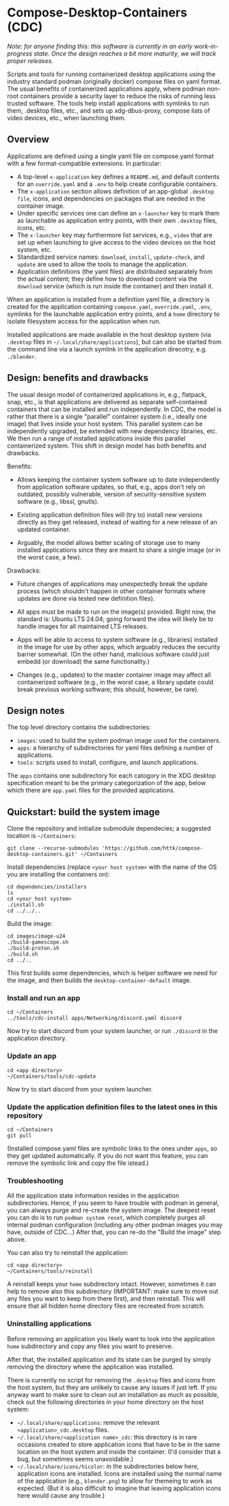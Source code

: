 # Compose-Desktop-Containers (CDC)

*Note: for anyone finding this: this software is currently in an early work-in-progress state. Once the design reaches a bit more maturity, we will track proper releases.*

Scripts and tools for running containerized desktop applications using the industry standard podman (originally docker) compose files on yaml format.
The usual benefits of containerized applications apply, where podman non-root containers provide a security layer to reduce the risks of running less trusted software.
The tools help install applications with symlinks to run them, .desktop files, etc., and sets up xdg-dbus-proxy, compose lists of video devices, etc., when launching them.

## Overview

Applications are defined using a single yaml file on compose.yaml format with a few format-compatible extensions. In particular:

* A top-level `x-application` key defines a `README.md`, and default contents for an `override.yaml` and a `.env` to help create configurable containers.
* The `x-application` section allows definition of an app-global `.desktop file`, icons, and dependencies on packages that are needed in the container image.
* Under specific services one can define an `x-launcher` key to mark them as launchable as application entry points, with their own `.desktop` files, icons, etc.
* The `x-launcher` key may furthermore list services, e.g., `video` that are set up when launching to give access to the video devices on the host system, etc.
* Standardized service names: `download`, `install`, `update-check`, and `update` are used to allow the tools to manage the application.
* Application definitions (the yaml files) are distributed separately from the actual content; they define how to download content via the `download` service (which is run inside the container) and then install it.

When an application is installed from a definition yaml file, a directory is created for the application containing `compose.yaml`, `override.yaml`, `.env`, symlinks for the launchable application entry points, and a `home` directory to isolate filesystem access for the application when run.

Installed applications are made available in the host desktop system (via `.desktop` files in `~/.local/share/applications`), but can also be started from the command line via a launch symlink in the application direcotry, e.g. `./blender`.

## Design: benefits and drawbacks

The usual design model of containerized applications in, e.g., flatpack, snap, etc., is that applications are delivered as separate self-contained containers that can be installed and run independently.
In CDC, the model is rather that there is a single "parallel" container system (i.e., ideally one image) that lives inside your host system.
This parallel system can be independently upgraded, be extended with new dependency libraries, etc.
We then run a range of installed applications inside this parallel containerized system. This shift in design model has both benefits and drawbacks.

Benefits:

* Allows keeping the container system software up to date independently from application software updates, so that, e.g., apps don't rely on outdated, possibly vulnerable, version of security-sensitive system software (e.g., libssl, gnutls).

* Existing application definition files will (try to) install new versions directly as they get released, instead of waiting for a new release of an updated container.

* Arguably, the model allows better scaling of storage use to many installed applications since they are meant to share a single image (or in the worst case, a few).

Drawbacks:

* Future changes of applications may unexpectedly break the update process (which shouldn't happen in other container formats where updates are done via tested new definition files).

* All apps must be made to run on the image(s) provided. Right now, the standard is: Ubuntu LTS 24.04; going forward the idea will likely be to handle images for all maintained LTS releases.

* Apps will be able to access to system software (e.g., libraries) installed in the image for use by other apps, which arguably reduces the security barrier somewhat.
  (On the other hand, malicious software could just embedd (or download) the same functionality.)

* Changes (e.g., updates) to the master container image may affect all containerized software (e.g., in the worst case, a library update could break previous working software; this should, however, be rare).

## Design notes

The top level directory contains the subdirectories:

* `images`: used to build the system podman image used for the containers.
* `apps`: a hierarchy of subdirectories for yaml files defining a number of applications.
* `tools`: scripts used to install, configure, and launch applications.

The `apps` contains one subdirectory for each catogory in the XDG desktop specification meant to be the primary categorization of the app, below which there are `app.yaml` files for the provided applications.

## Quickstart: build the system image

Clone the repository and initialize submodule dependecies; a suggested location is `~/Containers`:
```
git clone --recurse-submodules 'https://github.com/httk/compose-desktop-containers.git' ~/Containers 
```

Install dependencies (replace `<your host system>` with the name of the OS you are installing the containers on):
```
cd dependencies/installers
ls
cd <your host system>
./install.sh
cd ../../..
```

Build the image:
```
cd images/image-u24
./build-gamescope.sh
./build-proton.sh
./build.sh
cd ../..
```
This first builds some dependencies, which is helper software we need for the image, and then builds the `desktop-container-default` image.

### Install and run an app
```
cd ~/Containers
../tools/cdc-install apps/Networking/discord.yaml discord
```
Now try to start discord from your system launcher, or run `./discord` in the application directory.

### Update an app
```
cd <app directory>
~/Containers/tools/cdc-update
```
Now try to start discord from your system launcher.

### Update the application definition files to the latest ones in this repository
```
cd ~/Containers
git pull
```
(Installed compose.yaml files are symbolic links to the ones under `apps`, so they get updated automatically.
If you do not want this feature, you can remove the symbolic link and copy the file istead.)

### Troubleshooting

All the application state information resides in the application subdirectories.
Hence, if you seem to have trouble with podman in general, you can always purge and re-create the system image.
The deepest reset you can do is to run `podman system reset`, which completely purges all internal podman configuration (including any other podman images you may have, outside of CDC...)
After that, you can re-do the "Build the image" step above.

You can also try to reinstall the application:
```
cd <app directory>
~/Containers/tools/reinstall
```
A reinstall keeps your `home` subdirectory intact.
However, sometimes it can help to remove also this subdirectory (IMPORTANT: make sure to move out any files you want to keep from there first), and then reinstall.
This will ensure that all hidden home directory files are recreated from scratch.

### Uninstalling applications

Before removing an application you likely want to look into the application `home` subdirectory and copy any files you want to preserve.

After that, the installed application and its state can be purged by simply removing the directory where the application was installed.

There is currently no script for removing the `.desktop` files and icons from the host system, but they are unlikely to cause any issues if just left.
If you anyway want to make sure to clean out an installation as much as possible, check out the following directories in your home directory on the host system:

* `~/.local/share/applications`: remove the relevant `<application>_cdc.desktop` files.
* `~/.local/share/<application name>_cdc`: this directory is in rare occasions created to store application icons that have to be in the same location on the host system and inside the container.
  (I'd consider that a bug, but sometimes seems unavoidable.)
* `~/.local/share/icons/hicolor`: in the subdirectories below here, application icons are installed.
  Icons are installed using the normal name of the application (e.g., `blender.png`) to allow for themeing to work as expected.
  (But it is also difficult to imagine that leaving application icons here would cause any trouble.)
